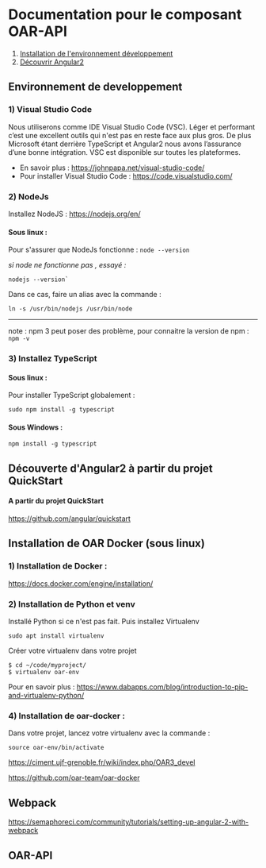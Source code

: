 # Documentation pour le composant OAR-API
1) [Installation de l'environnement développement](#env-dev)
2) [Découvrir Angular2](#install-quickstart)


## Environnement de developpement

###  1) Visual Studio Code  <a name="env-dev"></a>
Nous utiliserons comme IDE Visual Studio Code (VSC). Léger et performant c’est une excellent outils qui n'est pas en reste face aux plus gros. De plus Microsoft étant derrière TypeScript et Angular2 nous avons l’assurance d’une bonne intégration. 
VSC est disponible sur toutes les plateformes.

- En savoir plus : https://johnpapa.net/visual-studio-code/
- Pour installer Visual Studio Code : https://code.visualstudio.com/


### 2) NodeJs 

Installez NodeJS : https://nodejs.org/en/

#### Sous linux :

Pour s'assurer que NodeJs fonctionne :
`node --version`

*si node ne fonctionne pas , essayé :* 
```
nodejs --version`
```

Dans ce cas, faire un alias avec la commande : 
```
ln -s /usr/bin/nodejs /usr/bin/node
```

---

note : npm 3 peut poser des problème, pour connaitre la version de npm : `npm -v`


### 3) Installez TypeScript

#### Sous linux :

Pour installer TypeScript globalement :

```
sudo npm install -g typescript
```

#### Sous Windows : 
```
npm install -g typescript
```

## Découverte d'Angular2 à partir du projet QuickStart <a name="install-quickstart"></a>

#### A partir du projet QuickStart
https://github.com/angular/quickstart

## Installation de OAR Docker (sous linux)

### 1) Installation de Docker :
https://docs.docker.com/engine/installation/

### 2) Installation de Python et venv
Installé Python si ce n'est pas fait. Puis installez Virtualenv 

``` 
sudo apt install virtualenv
```

Créer votre virtualenv dans votre projet

``` 
$ cd ~/code/myproject/
$ virtualenv oar-env 
``` 

Pour en savoir plus : https://www.dabapps.com/blog/introduction-to-pip-and-virtualenv-python/

### 4) Installation de oar-docker :
Dans votre projet, lancez votre virtualenv avec la commande :

```
source oar-env/bin/activate
```

https://ciment.ujf-grenoble.fr/wiki/index.php/OAR3_devel

https://github.com/oar-team/oar-docker


## Webpack 
https://semaphoreci.com/community/tutorials/setting-up-angular-2-with-webpack

## OAR-API
